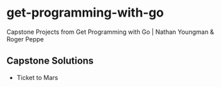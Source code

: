 # get-programming-with-go
Capstone Projects from Get Programming with Go | Nathan Youngman &amp; Roger Peppe

## Capstone Solutions
* Ticket to Mars